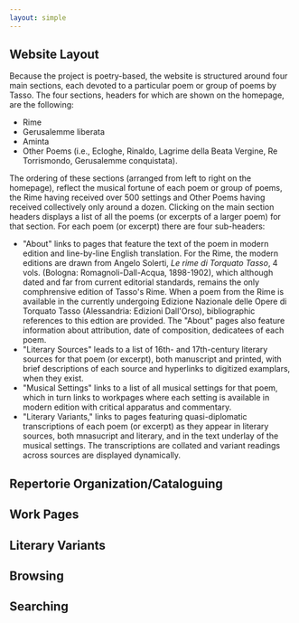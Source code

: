 ```yaml
---
layout: simple
---
```


## **Website Layout**
Because the project is poetry-based, the website is structured around four main sections, each devoted to a particular poem or group of poems by Tasso. The four sections, headers for which are shown on the homepage, are the following:

- Rime
- Gerusalemme liberata
- Aminta
- Other Poems (i.e., Ecloghe, Rinaldo, Lagrime della Beata Vergine, Re Torrismondo, Gerusalemme conquistata).
  
The ordering of these sections (arranged from left to right on the homepage), reflect the musical fortune of each poem or group of poems, the Rime having received over 500 settings and Other Poems having received collectively only around a dozen. 
Clicking on the main section headers displays a list of all the poems (or excerpts of a larger poem) for that section. For each poem (or excerpt) there are four sub-headers: 

- "About" links to pages that feature  the text of the poem in modern edition and line-by-line English translation. For the Rime, the modern editions are drawn from Angelo Solerti, <i>Le rime di Torquato Tasso</i>, 4 vols. (Bologna: Romagnoli-Dall-Acqua, 1898-1902), which although dated and far from current editorial standards, remains the only comphrensive edition of Tasso's Rime. When a poem from the Rime is available in the currently undergoing Edizione Nazionale delle Opere di Torquato Tasso (Alessandria: Edizioni Dall'Orso), bibliographic references to this edtion are provided. The "About" pages also feature information about attribution, date of composition, dedicatees of each poem.
- "Literary Sources" leads to a list of 16th- and 17th-century literary sources for that poem (or excerpt), both manuscript and printed, with brief descriptions of each source and hyperlinks to digitized examplars, when they exist. 
- "Musical Settings" links to a list of all musical settings for that poem, which in turn links to workpages where each setting is available in modern edition with critical apparatus and commentary.
- "Literary Variants," links to pages featuring quasi-diplomatic transcriptions of each poem (or excerpt) as they appear in literary sources, both mnasucript and literary, and in the text underlay of the musical settings. The transcriptions are collated and variant readings across sources are displayed dynamically.

## **Repertorie Organization/Cataloguing**

## **Work Pages**

## **Literary Variants**

## **Browsing**

## **Searching**


